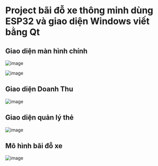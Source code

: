 <h1>Project bãi đỗ xe thông minh dùng ESP32 và giao diện Windows viết bằng Qt</h1>   
<h2>Giao diện màn hình chính</h2>

![image](https://github.com/user-attachments/assets/4c69eafb-4bdb-4321-b538-a65bf50fc49f)

![image](https://github.com/user-attachments/assets/5df5cfe1-76ed-4d21-8354-618fa153ff5a)


<h2>Giao diện Doanh Thu</h2>


   ![image](https://github.com/user-attachments/assets/142213c8-6856-45f8-830f-ed4b63708c13)
<h2>Giao diện quản lý thẻ</h2>

![image](https://github.com/user-attachments/assets/02fdfae0-790f-4709-acb1-a7016589f3d7)

<h2>Mô hình bãi đỗ xe</h2>

   ![image](https://github.com/user-attachments/assets/8bbe46ea-b6cb-40ed-b1d6-70cbfdb76b75)
